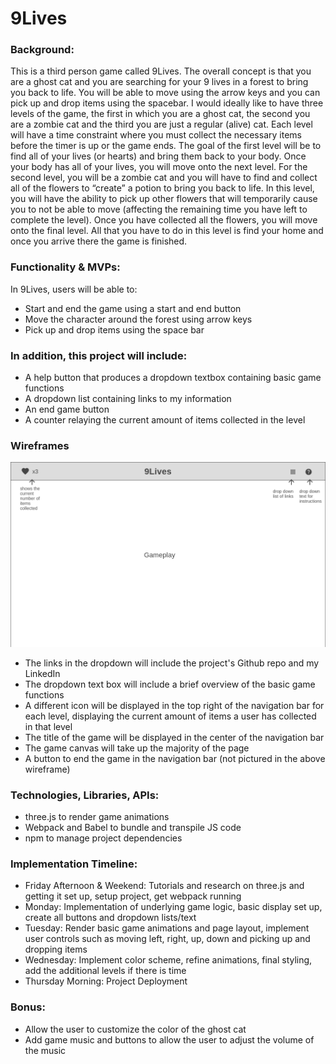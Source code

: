 # 9Lives

### Background:

This is a third person game called 9Lives. The overall concept is that you are a ghost cat and you are searching for your 9 lives in a forest to bring you back to life. You will be able to move using the arrow keys and you can pick up and drop items using the spacebar. I would ideally like to have three levels of the game, the first in which you are a ghost cat, the second you are a zombie cat and the third you are just a regular (alive) cat. Each level will have a time constraint where you must collect the necessary items before the timer is up or the game ends. The goal of the first level will be to find all of your lives (or hearts) and bring them back to your body. Once your body has all of your lives, you will move onto the next level. For the second level, you will be a zombie cat and you will have to find and collect all of the flowers to “create” a potion to bring you back to life. In this level, you will have the ability to pick up other flowers that will temporarily cause you to not be able to move (affecting the remaining time you have left to complete the level). Once you have collected all the flowers, you will move onto the final level. All that you have to do in this level is find your home and once you arrive there the game is finished.

### Functionality & MVPs:

In 9Lives, users will be able to:
- Start and end the game using a start and end button
- Move the character around the forest using arrow keys
- Pick up and drop items using the space bar

### In addition, this project will include:
- A help button that produces a dropdown textbox containing basic game functions
- A dropdown list containing links to my information
- An end game button 
- A counter relaying the current amount of items collected in the level

### Wireframes
![Image](./Homepage.png)
- The links in the dropdown will include the project's Github repo and my LinkedIn
- The dropdown text box will include a brief overview of the basic game functions
- A different icon will be displayed in the top right of the navigation bar for each level, displaying the current amount of items a user has collected in that level
- The title of the game will be displayed in the center of the navigation bar
- The game canvas will take up the majority of the page 
- A button to end the game in the navigation bar (not pictured in the above wireframe) 

### Technologies, Libraries, APIs:
- three.js to render game animations
- Webpack and Babel to bundle and transpile JS code
- npm to manage project dependencies

### Implementation Timeline:
- Friday Afternoon & Weekend: Tutorials and research on three.js and getting it set up, setup project, get webpack running
- Monday: Implementation of underlying game logic, basic display set up, create all buttons and dropdown lists/text
- Tuesday: Render basic game animations and page layout, implement user controls such as moving left, right, up, down and picking up and dropping items
- Wednesday: Implement color scheme, refine animations, final styling, add the additional levels if there is time
- Thursday Morning: Project Deployment

### Bonus:
- Allow the user to customize the color of the ghost cat
- Add game music and buttons to allow the user to adjust the volume of the music
